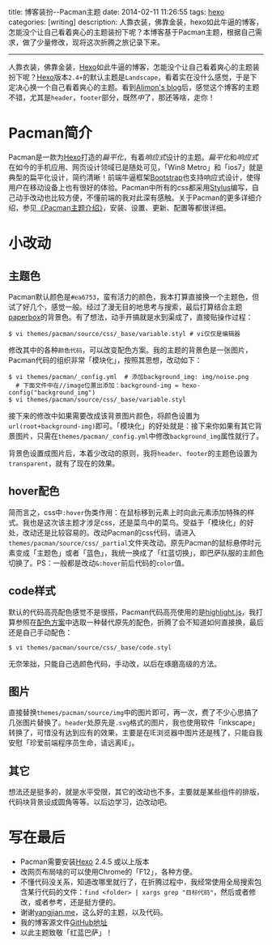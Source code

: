 title: 博客装扮--Pacman主题
date: 2014-02-11 11:26:55
tags: [hexo]
categories: [writing]
description: 人靠衣装，佛靠金装，hexo如此牛逼的博客，怎能没个让自己看着爽心的主题装扮下呢？本博客基于Pacman主题，根据自己需求，做了少量修改，现将这次折腾之旅记录下来。

---
人靠衣装，佛靠金装，[Hexo][]如此牛逼的博客，怎能没个让自己看着爽心的主题装扮下呢？[Hexo][]版本`2.4+`的默认主题是`Landscape`，看着实在没什么感觉，于是下定决心换一个自己看着爽心的主题。看到[Alimon's blog][blog1]后，感觉这个博客的主题不错，尤其是`header`，`footer`部分，既然*中*了，那还等啥，走你！

# Pacman简介
Pacman是一款为[Hexo][]打造的*扁平化*，有着*响应式*设计的主题。*扁平化*和*响应式*在如今的手机应用、网页设计领域已是随处可见，「Win8 Metro」和「ios7」就是典型的扁平化设计，简约清晰！前端牛逼框架[Bootstrap][]也支持响应式设计，使得用户在移动设备上也有很好的体验。Pacman中所有的css都采用[Stylus][]编写，自己动手改动也比较方便，不懂前端的我对此深有感触。关于Pacman的更多详细介绍，参见[《Pacman主题介绍》][ref1]，安装、设置、更新、配置等都很详细。

# 小改动
## 主题色
Pacman默认颜色是`#ea6753`，蛮有活力的颜色，我本打算直接换一个主题色，但试了好几个，感觉一般。经过了漫无目的地思考与搜索，最后打算结合主题[paperbox][]的背景色。有了想法，动手开搞就是水到渠成了，直接贴操作过程：
```
$ vi themes/pacman/source/css/_base/variable.styl # vi仅仅是编辑器
```
修改其中的各种`颜色代码`，可以改变配色方案。我的主题的背景色是一张图片，Pacman代码的组织非常「模块化」，按照其思想，改动如下：
```
$ vi themes/pacman/_config.yml  # 添加background_img: img/noise.png
  # 下面文件中在//image位置出添加：background-img = hexo-config("background_img")
$ vi themes/pacman/source/css/_base/variable.styl
```
接下来的修改中如果需要改成该背景图片颜色，将颜色设置为`url(root+background-img)`即可。「模块化」的好处就是：接下来你如果有其它背景图片，只需在`themes/pacman/_config.yml`中修改`background_img`属性就行了。

背景色设置成图片后，本着少改动的原则，我将`header`、`footer`的主题色设置为`transparent`，就有了现在的效果。

## hover配色
简而言之，css中`:hover`伪类作用：在鼠标移到元素上时向此元素添加特殊的样式。我也是这次该主题才涉足css，还是菜鸟中的菜鸟。受益于「模块化」的好处，改动还是比较容易的。改动Pacman的css代码，请进入`themes/pacman/source/css/_partial`文件夹改动。原先Pacman的鼠标悬停时元素变成「主题色」或者「蓝色」，我统一换成了「红蓝切换」，即巴萨队服的主颜色切换了。PS：一般都是改动`&:hover`前后代码的`color`值。

## code样式
默认的代码高亮配色感觉不是很搭，Pacman代码高亮使用的是[highlight.js][]，我打算参照在[配色方案][ref2]中选取一种替代原先的配色，折腾了会不知道如何直接换，最后还是自己手动配色：
```
$ vi themes/pacman/source/css/_base/code.styl
```
无奈笨拙，只能自己选颜色代码，手动改，以后在琢磨高级的方法。

## 图片
直接替换`themes/pacman/source/img`中的图片即可，再一次，费了不少心思搞了几张图片替换了。`header`处原先是`.svg`格式的图片，我也使用软件「inkscape」转换了，可惜没有达到应有的效果，主要是在IE浏览器中图片还是残了，只能自我安慰「珍爱前端程序员生命，请远离IE」。

## 其它
想法还是挺多的，就是水平受限，其它的改动也不多，主要就是某些组件的排版，代码块背景设成圆角等等。以后边学习，边改动吧。

# 写在最后
* Pacman需要安装[Hexo][] 2.4.5 或以上版本
* 改网页布局啥的可以使用Chrome的「F12」，各种方便。
* 不懂代码没关系，知道改哪里就行了，在折腾过程中，我经常使用全局搜索包含某行代码的文件：`find <folder> | xargs grep "目标代码"`，然后或者修改，或者参考，还是挺方便的。
* 谢谢[yangjian.me][blog1]，这么好的主题，以及代码。
* 我的博客源文件[GitHub地址][leebug]
* 以此主题致敬「红蓝巴萨」！

[Bootstrap]: http://www.bootcss.com/
[Stylus]: http://learnboost.github.io/stylus/
[paperbox]: https://github.com/sun11/hexo-theme-paperbox
[leebug]: https://github.com/leebug38/hexo
[highlight.js]: http://highlightjs.org
[Hexo]: http://zespia.tw/hexo/
[blog1]: http://yangjian.me
[ref1]: http://yangjian.me/workspace/introducing-pacman-theme/
[ref2]: http://highlightjs.org/static/test.html